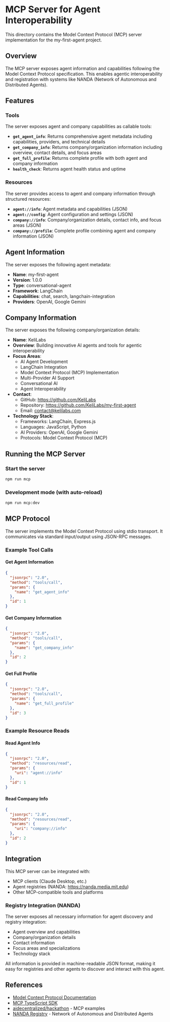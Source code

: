 # MCP Server for Agent Interoperability

This directory contains the Model Context Protocol (MCP) server implementation for the my-first-agent project.

## Overview

The MCP server exposes agent information and capabilities following the Model Context Protocol specification. This enables agentic interoperability and registration with systems like NANDA (Network of Autonomous and Distributed Agents).

## Features

### Tools
The server exposes agent and company capabilities as callable tools:

- **`get_agent_info`**: Returns comprehensive agent metadata including capabilities, providers, and technical details
- **`get_company_info`**: Returns company/organization information including overview, contact details, and focus areas
- **`get_full_profile`**: Returns complete profile with both agent and company information
- **`health_check`**: Returns agent health status and uptime

### Resources
The server provides access to agent and company information through structured resources:

- **`agent://info`**: Agent metadata and capabilities (JSON)
- **`agent://config`**: Agent configuration and settings (JSON)
- **`company://info`**: Company/organization details, contact info, and focus areas (JSON)
- **`company://profile`**: Complete profile combining agent and company information (JSON)

## Agent Information

The server exposes the following agent metadata:

- **Name**: my-first-agent
- **Version**: 1.0.0
- **Type**: conversational-agent
- **Framework**: LangChain
- **Capabilities**: chat, search, langchain-integration
- **Providers**: OpenAI, Google Gemini

## Company Information

The server exposes the following company/organization details:

- **Name**: KeliLabs
- **Overview**: Building innovative AI agents and tools for agentic interoperability
- **Focus Areas**:
  - AI Agent Development
  - LangChain Integration
  - Model Context Protocol (MCP) Implementation
  - Multi-Provider AI Support
  - Conversational AI
  - Agent Interoperability
- **Contact**:
  - GitHub: https://github.com/KeliLabs
  - Repository: https://github.com/KeliLabs/my-first-agent
  - Email: contact@kelilabs.com
- **Technology Stack**:
  - Frameworks: LangChain, Express.js
  - Languages: JavaScript, Python
  - AI Providers: OpenAI, Google Gemini
  - Protocols: Model Context Protocol (MCP)

## Running the MCP Server

### Start the server

```bash
npm run mcp
```

### Development mode (with auto-reload)

```bash
npm run mcp:dev
```

## MCP Protocol

The server implements the Model Context Protocol using stdio transport. It communicates via standard input/output using JSON-RPC messages.

### Example Tool Calls

#### Get Agent Information
```json
{
  "jsonrpc": "2.0",
  "method": "tools/call",
  "params": {
    "name": "get_agent_info"
  },
  "id": 1
}
```

#### Get Company Information
```json
{
  "jsonrpc": "2.0",
  "method": "tools/call",
  "params": {
    "name": "get_company_info"
  },
  "id": 2
}
```

#### Get Full Profile
```json
{
  "jsonrpc": "2.0",
  "method": "tools/call",
  "params": {
    "name": "get_full_profile"
  },
  "id": 3
}
```

### Example Resource Reads

#### Read Agent Info
```json
{
  "jsonrpc": "2.0",
  "method": "resources/read",
  "params": {
    "uri": "agent://info"
  },
  "id": 1
}
```

#### Read Company Info
```json
{
  "jsonrpc": "2.0",
  "method": "resources/read",
  "params": {
    "uri": "company://info"
  },
  "id": 2
}
```

## Integration

This MCP server can be integrated with:

- MCP clients (Claude Desktop, etc.)
- Agent registries (NANDA: https://nanda.media.mit.edu)
- Other MCP-compatible tools and platforms

### Registry Integration (NANDA)

The server exposes all necessary information for agent discovery and registry integration:
- Agent overview and capabilities
- Company/organization details
- Contact information
- Focus areas and specializations
- Technology stack

All information is provided in machine-readable JSON format, making it easy for registries and other agents to discover and interact with this agent.

## References

- [Model Context Protocol Documentation](https://modelcontextprotocol.io/)
- [MCP TypeScript SDK](https://github.com/modelcontextprotocol/typescript-sdk)
- [aidecentralized/hackathon](https://github.com/aidecentralized/hackathon) - MCP examples
- [NANDA Registry](https://nanda.media.mit.edu) - Network of Autonomous and Distributed Agents
